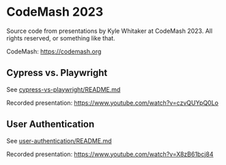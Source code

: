 # CodeMash 2023

Source code from presentations by Kyle Whitaker at CodeMash 2023. All rights reserved, or something like that.

CodeMash: https://codemash.org

## Cypress vs. Playwright

See [cypress-vs-playwright/README.md](cypress-vs-playwright/README.md)

Recorded presentation: https://www.youtube.com/watch?v=czvQUYpQ0Lo

## User Authentication

See [user-authentication/README.md](user-authentication/README.md)

Recorded presentation: https://www.youtube.com/watch?v=X8zB61bcj84